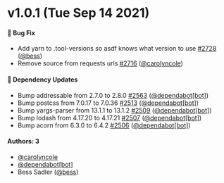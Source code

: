 # v1.0.1 (Tue Sep 14 2021)

#### 🐛 Bug Fix

- Add yarn to .tool-versions so asdf knows what version to use [#2728](https://github.com/pulibrary/orangelight/pull/2728) ([@bess](https://github.com/bess))
- Remove source from requests urls [#2716](https://github.com/pulibrary/orangelight/pull/2716) ([@carolyncole](https://github.com/carolyncole))

#### 🔩 Dependency Updates

- Bump addressable from 2.7.0 to 2.8.0 [#2563](https://github.com/pulibrary/orangelight/pull/2563) ([@dependabot[bot]](https://github.com/dependabot[bot]))
- Bump postcss from 7.0.17 to 7.0.36 [#2513](https://github.com/pulibrary/orangelight/pull/2513) ([@dependabot[bot]](https://github.com/dependabot[bot]))
- Bump yargs-parser from 13.1.1 to 13.1.2 [#2509](https://github.com/pulibrary/orangelight/pull/2509) ([@dependabot[bot]](https://github.com/dependabot[bot]))
- Bump lodash from 4.17.20 to 4.17.21 [#2507](https://github.com/pulibrary/orangelight/pull/2507) ([@dependabot[bot]](https://github.com/dependabot[bot]))
- Bump acorn from 6.3.0 to 6.4.2 [#2506](https://github.com/pulibrary/orangelight/pull/2506) ([@dependabot[bot]](https://github.com/dependabot[bot]))

#### Authors: 3

- [@carolyncole](https://github.com/carolyncole)
- [@dependabot[bot]](https://github.com/dependabot[bot])
- Bess Sadler ([@bess](https://github.com/bess))
